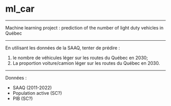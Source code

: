 # ml_car
***
Machine learning project : prediction of the number of light duty vehicles in Québec
***
En utilisant les données de la SAAQ, tenter de prédire :
  1. le nombre de véhicules léger sur les routes du Québec en 2030;
  2. La proportion voiture/camion léger sur les routes du Québec en 2030.

***
Données :
- SAAQ (2011-2022)
- Population active (SC?)
- PIB (SC?)


